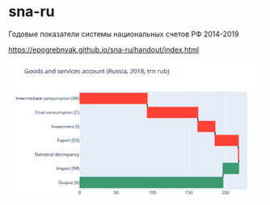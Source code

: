 # sna-ru
Годовые показатели системы национальных счетов РФ 2014-2019

<https://epogrebnyak.github.io/sna-ru/handout/index.html>

![](handout/res_use.png)



